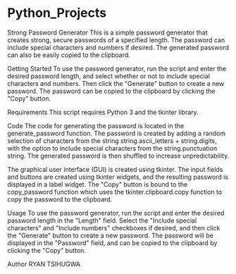 # Python_Projects
Strong Password Generator
This is a simple password generator that creates strong, secure passwords of a specified length. The password can include special characters and numbers if desired. The generated password can also be easily copied to the clipboard.

Getting Started
To use the password generator, run the script and enter the desired password length, and select whether or not to include special characters and numbers. Then click the "Generate" button to create a new password. The password can be copied to the clipboard by clicking the "Copy" button.

Requirements
This script requires Python 3 and the tkinter library.

Code
The code for generating the password is located in the generate_password function. The password is created by adding a random selection of characters from the string string.ascii_letters + string.digits, with the option to include special characters from the string.punctuation string. The generated password is then shuffled to increase unpredictability.

The graphical user interface (GUI) is created using tkinter. The input fields and buttons are created using tkinter widgets, and the resulting password is displayed in a label widget. The "Copy" button is bound to the copy_password function which uses the tkinter.clipboard.copy function to copy the password to the clipboard.

Usage
To use the password generator, run the script and enter the desired password length in the "Length" field. Select the "Include special characters" and "Include numbers" checkboxes if desired, and then click the "Generate" button to create a new password. The password will be displayed in the "Password" field, and can be copied to the clipboard by clicking the "Copy" button.

Author RYAN TSIHUGWA

